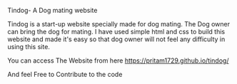 Tindog- A Dog mating website

   Tindog is a start-up website specially made for dog mating. The Dog owner can bring the dog for mating. I have used simple html and css to build this website and made it's easy so that dog owner will not feel any difficulty in using this site.
    
You can access The Website from here https://pritam1729.github.io/tindog/

And feel Free to Contribute to the code


